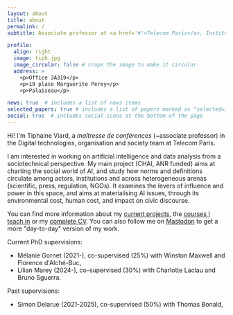 ```yaml
---
layout: about
title: about
permalink: /
subtitle: Associate professor at <a href='#'>Telecom Paris</a>, Institut Polytechnique de Paris.

profile:
  align: right
  image: tiph.jpg
  image_circular: false # crops the image to make it circular
  address: >
    <p>Office 3A319</p>
    <p>19 place Marguerite Perey</p>
    <p>Palaiseau</p>

news: true  # includes a list of news items
selected_papers: true # includes a list of papers marked as "selected={true}"
social: true  # includes social icons at the bottom of the page
---
```


Hi! I'm Tiphaine Viard, a *maîtresse de conférences* (~associate professor) in the Digital technologies, organisation and society team at Telecom Paris.

I am interested in working on artificial intelligence and data analysis from a sociotechnical perspective.
My main project (CHAI, ANR funded) aims at charting the social world of AI, and study how norms and definitions circulate among actors, institutions and across heterogeneous arenas (scientific, press, regulation, NGOs). It examines the levers of influence and power in this space, and aims at materialising AI issues, through its environmental cost, human cost, and impact on civic discourse.

You can find more information about my [current projects](projects/), the [courses I teach in](teaching/) or my [complete CV](assets/pdf/CV_Tiphaine_Viard.pdf).
You can also follow me on <a rel="me" href="https://lipn.info/@t_viard">Mastodon</a> to get a more "day-to-day" version of my work.

Current PhD supervisions:
- Mélanie Gornet (2021-), co-supervised (25%) with Winston Maxwell and Florence d'Alché-Buc,
- Lilian Marey (2024-), co-supervised (30%) with Charlotte Laclau and Bruno Sguerra.

Past supervisions:
- Simon Delarue (2021-2025), co-supervised (50%) with Thomas Bonald,